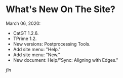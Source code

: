 # What's New On The Site?

March 06, 2020:

* CatGT 1.2.6.
* TPrime 1.2.
* New versions: Postprocessing Tools.
* Add site menu: "Help."
* Add site menu: "New."
* New document: Help/"Sync: Aligning with Edges."


_fin_

